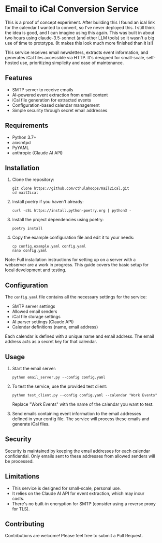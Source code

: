 # Email to iCal Conversion Service

This is a proof of concept experiment. After building this I found an ical
link for the calendar I wanted to convert, so I've never deployed this. I
still think the idea is good, and I can imagine using this again. This was
built in about two hours using claude-3.5-sonnet (and other LLM tools) so
it wasn't a big use of time to prototype. (It makes this look much more
finished than it is!)

This service receives email newsletters, extracts event information, and
generates iCal files accessible via HTTP. It's designed for small-scale,
self-hosted use, prioritizing simplicity and ease of maintenance.

## Features

- SMTP server to receive emails
- AI-powered event extraction from email content
- iCal file generation for extracted events
- Configuration-based calendar management
- Simple security through secret email addresses

## Requirements

- Python 3.7+
- aiosmtpd
- PyYAML
- anthropic (Claude AI API)


## Installation

1. Clone the repository:
   ```
   git clone https://github.com/cthulahoops/mail2ical.git
   cd mail2ical
   ```

2. Install poetry if you haven't already:
   ```
   curl -sSL https://install.python-poetry.org | python3 -
   ```

3. Install the project dependencies using poetry:
   ```
   poetry install
   ```

4. Copy the example configuration file and edit it to your needs:
   ```
   cp config.example.yaml config.yaml
   nano config.yaml
   ```

Note: Full installation instructions for setting up on a server with a webserver are a work in progress. This guide covers the basic setup for local development and testing.

## Configuration

The `config.yaml` file contains all the necessary settings for the service:

- SMTP server settings
- Allowed email senders
- iCal file storage settings
- AI parser settings (Claude API)
- Calendar definitions (name, email address)

Each calendar is defined with a unique name and email address. The email address acts as a secret key for that calendar.

## Usage

1. Start the email server:
   ```
   python email_server.py --config config.yaml
   ```

2. To test the service, use the provided test client:
   ```
   python test_client.py --config config.yaml --calendar "Work Events"
   ```
   Replace "Work Events" with the name of the calendar you want to test.

3. Send emails containing event information to the email addresses defined in your config file. The service will process these emails and generate iCal files.

## Security

Security is maintained by keeping the email addresses for each calendar
confidential. Only emails sent to these addresses from allowed senders will be
processed.

## Limitations

- This service is designed for small-scale, personal use.
- It relies on the Claude AI API for event extraction, which may incur costs.
- There's no built-in encryption for SMTP (consider using a reverse proxy for TLS).

## Contributing

Contributions are welcome! Please feel free to submit a Pull Request.
